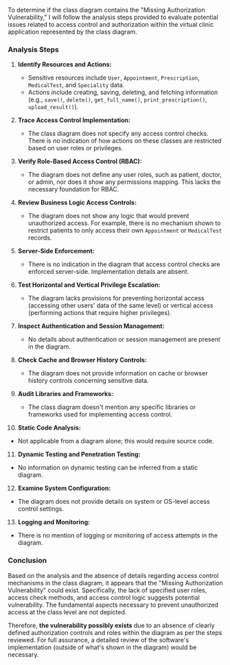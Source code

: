 To determine if the class diagram contains the "Missing Authorization Vulnerability," I will follow the analysis steps provided to evaluate potential issues related to access control and authorization within the virtual clinic application represented by the class diagram.

### Analysis Steps

1. **Identify Resources and Actions:**
   - Sensitive resources include `User`, `Appointment`, `Prescription`, `MedicalTest`, and `Speciality` data.
   - Actions include creating, saving, deleting, and fetching information (e.g., `save()`, `delete()`, `get_full_name()`, `print_prescription()`, `upload_result()`).

2. **Trace Access Control Implementation:**
   - The class diagram does not specify any access control checks. There is no indication of how actions on these classes are restricted based on user roles or privileges.

3. **Verify Role-Based Access Control (RBAC):**
   - The diagram does not define any user roles, such as patient, doctor, or admin, nor does it show any permissions mapping. This lacks the necessary foundation for RBAC.

4. **Review Business Logic Access Controls:**
   - The diagram does not show any logic that would prevent unauthorized access. For example, there is no mechanism shown to restrict patients to only access their own `Appointment` or `MedicalTest` records.

5. **Server-Side Enforcement:**
   - There is no indication in the diagram that access control checks are enforced server-side. Implementation details are absent.

6. **Test Horizontal and Vertical Privilege Escalation:**
   - The diagram lacks provisions for preventing horizontal access (accessing other users' data of the same level) or vertical access (performing actions that require higher privileges).

7. **Inspect Authentication and Session Management:**
   - No details about authentication or session management are present in the diagram.

8. **Check Cache and Browser History Controls:**
   - The diagram does not provide information on cache or browser history controls concerning sensitive data.

9. **Audit Libraries and Frameworks:**
   - The class diagram doesn't mention any specific libraries or frameworks used for implementing access control.

10. **Static Code Analysis:**
   - Not applicable from a diagram alone; this would require source code.

11. **Dynamic Testing and Penetration Testing:**
   - No information on dynamic testing can be inferred from a static diagram.

12. **Examine System Configuration:**
   - The diagram does not provide details on system or OS-level access control settings.

13. **Logging and Monitoring:**
   - There is no mention of logging or monitoring of access attempts in the diagram.

### Conclusion

Based on the analysis and the absence of details regarding access control mechanisms in the class diagram, it appears that the "Missing Authorization Vulnerability" could exist. Specifically, the lack of specified user roles, access check methods, and access control logic suggests potential vulnerability. The fundamental aspects necessary to prevent unauthorized access at the class level are not depicted.

Therefore, **the vulnerability possibly exists** due to an absence of clearly defined authorization controls and roles within the diagram as per the steps reviewed. For full assurance, a detailed review of the software's implementation (outside of what's shown in the diagram) would be necessary.